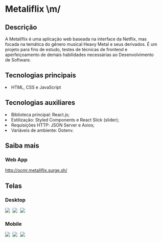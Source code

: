 # Metaliflix \m/

## Descrição
A Metaliflix é uma aplicação web baseada na interface da Netflix, mas focada na temática do gênero musical Heavy Metal e seus derivados. É um projeto para fins de estudo, testes de técnicas de frontend e aperfeiçoamento de demais habilidades necessárias ao Desenvolvimento de Software.

## Tecnologias principais
<li>HTML, CSS e JavaScript</li>     

## Tecnologias auxiliares
<li>Biblioteca principal: React.js;</li>
<li>Estilização: Styled Components e React Slick (slider);</li> 
<li>Requisições HTTP: JSON Server e Axios;</li> 
<li>Variáveis de ambiente: Dotenv.</li>

## Saiba mais

### Web App
http://ocmr.metaliflix.surge.sh/

## Telas

### Desktop
<kbd>
<img src='https://user-images.githubusercontent.com/55052153/90803097-a1a10680-e2ee-11ea-81e8-fb057042253a.png' width='auto' heigth='406' align-self='center'>
<img src='https://user-images.githubusercontent.com/55052153/90803468-2855e380-e2ef-11ea-9640-0eea0dfe4b9a.png' width='auto' heigth='406' align-self='center'>
<img src='https://user-images.githubusercontent.com/55052153/90808670-c8fbd180-e2f6-11ea-91d4-aa41246d7eeb.png' width='auto' heigth='406' align-self='center'>
</kbd>

### Mobile
<kbd display='flex' flex-direction='row' justify-content='center'>
<img src='https://user-images.githubusercontent.com/55052153/90809122-648d4200-e2f7-11ea-9607-23a0603d150e.png' width='auto' heigth='auto'>
<img src='https://user-images.githubusercontent.com/55052153/90809175-75d64e80-e2f7-11ea-91b0-72c523eb85c5.png' width='auto' heigth='auto'>
<img src='https://user-images.githubusercontent.com/55052153/90809224-88e91e80-e2f7-11ea-8528-a1c492940e91.png' width='auto' heigth='auto'>
</kbd>
